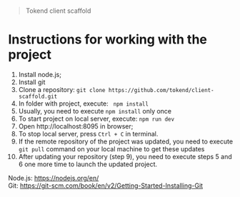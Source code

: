 #

> Tokend client scaffold

# Instructions for working with the project

1. Install node.js;
2. Install git
3. Clone a repository: ```git clone https://github.com/tokend/client-scaffold.git```
4. In folder with project, execute: ``` npm install```
5. Usually, you need to execute ```npm install``` only once
6. To start project on local server, execute: ```npm run dev```
7. Open http://localhost:8095 in browser;
8. To stop local server, press `Ctrl + C` in terminal.
9. If the remote repository of the project was updated, you need to execute ```git pull``` command on your local machine to get these updates
10. After updating your repository (step 9), you need to execute steps 5 and 6 one more time to launch the updated project.

Node.js: https://nodejs.org/en/  
Git: https://git-scm.com/book/en/v2/Getting-Started-Installing-Git
